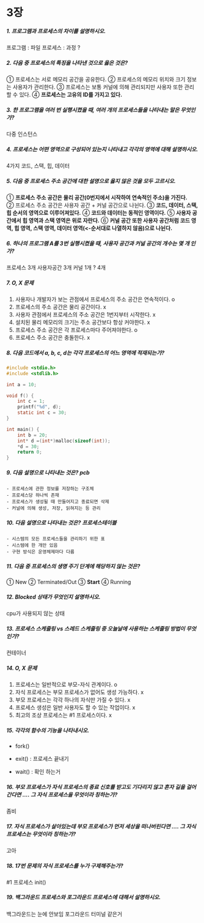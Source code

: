 # 3장
##### 1. 프로그램과 프로세스의 차이를 설명하시오.

프로그램 : 파일
프로세스 : 과정 ?
##### 2. 다음 중 프로세스의 특징을 나타낸 것으로 옳은 것은?
① 프로세스는 서로 메모리 공간을 공유한다.
② 프로세스의 메모리 위치와 크기 정보는 사용자가 관리한다.
③ 프로세스는 보통 커널에 의해 관리되지만 사용자 또한 관리할 수 있다.
④ **프로세스는 고유의 ID를 가지고 있다.**

##### 3. 한 프로그램을 여러 번 실행시켰을 때, 여러 개의 프로세스들을 나타내는 말은 무엇인가?

다중 인스턴스

##### 4. 프로세스는 어떤 영역으로 구성되어 있는지 나타내고 각각의 영역에 대해 설명하시오.
4가지
코드, 스택, 힙, 데이터

##### 5. 다음 중 프로세스 주소 공간에 대한 설명으로 옳지 않은 것을 모두 고르시오.
① **프로세스 주소 공간은 물리 공간(0번지에서 시작하여 연속적인 주소)을 가진다.**
② 프로세스 주소 공간은 사용자 공간 + 커널 공간으로 나뉜다.
③ **코드, 데이터, 스택, 힙 순서의 영역으로 이루어져있다.**
④ **코드와 데이터는 동적인 영역이다.**
⑤ **사용자 공간에서 힙 영역과 스택 영역은 위로 자란다.**
⑥ **커널 공간 또한 사용자 공간처럼 코드 영역, 힙 영역, 스택 영역, 데이터 영역(<-순서대로 나열하지 않음)으로 나뉜다.**
##### 6. 하나의 프로그램 A를 3번 실행시켰을 때, 사용자 공간과 커널 공간의 개수는 몇 개 인가?

프로세스 3개 사용자공간 3개 커널 1개 ?
4개
##### 7. O, X 문제
1. 사용자나 개발자가 보는 관점에서 프로세스의 주소 공간은 연속적이다. o 
2. 프로세스의 주소 공간은 물리 공간이다. x
3. 사용자 관점에서 프로세스의 주소 공간은 1번지부터 시작한다. x
4. 설치된 물리 메모리의 크기는 주소 공간보다 항상 커야한다. x
5. 프로세스 주소 공간은 각 프로세스마다 주어져야한다. o
6. 프로세스 주소 공간은 충돌한다. x

##### 8. 다음 코드에서 a, b, c, d는 각각 프로세스의 어느 영역에 적재되는가?
```C
#include <stdio.h>
#include <stdlib.h>

int a = 10;

void f() {
	int c = 1;
	printf("%d", d);
	static int c = 30;
}

int main() {
	int b = 20;
	int* d =(int*)malloc(sizeof(int));
	*d = 30;
	return 0;
}
```

##### 9. 다음 설명으로 나타내는 것은? pcb
```
- 프로세스에 관한 정보를 저장하는 구조체
- 프로세스당 하나씩 존재
- 프로세스가 생성될 때 만들어지고 종료되면 삭제
- 커널에 의해 생성, 저장, 읽혀지는 등 관리
```

##### 10. 다음 설명으로 나타내는 것은? 프로세스테이블
```
- 시스템의 모든 프로세스들을 관리하기 위한 표
- 시스템에 한 개만 있음
- 구현 방식은 운영체제마다 다름
```

##### 11. 다음 중 프로세스의 생명 주기 단계에 해당하지 않는 것은?
① New
② Terminated/Out
③ **Start**
④ Running

##### 12. Blocked 상태가 무엇인지 설명하시오.
cpu가 사용되지 않는 상태
##### 13. 프로세스 스케줄링 vs 스레드 스케줄링 중 오늘날에 사용하는 스케줄링 방법이 무엇인가?
컨테이너

##### 14. O, X 문제
1. 프로세스는 일반적으로 부모-자식 관계이다. o
2. 자식 프로세스는 부모 프로세스가 없어도 생성 가능하다. x
3. 부모 프로세스는 각각 하나의 자식만 가질 수 있다. x
4. 프로세스 생성은 일반 사용자도 할 수 있는 작업이다. x
5. 최고의 조상 프로세스는 #1 프로세스이다. x

##### 15. 각각의 함수의 기능을 나타내시오.
- fork() 

- exit() : 프로세스 끝내기

- wait() : 확인 하는거 

##### 16. 부모 프로세스가 자식 프로세스의 종료 신호를 받고도 기다리지 않고 혼자 길을 걸어간다면 .... 그 자식 프로세스을 무엇이라 칭하는가?

좀비

##### 17. 자식 프로세스가 살아있는데 부모 프로세스가 먼저 세상을 떠나버린다면 .... 그 자식 프로세스는 무엇이라 칭하는가?

고아
##### 18. 17번 문제의 자식 프로세스를 누가 구제해주는가?
#1 프로세스 init()

##### 19. 백그라운드 프로세스와 포그라운드 프로세스에 대해서 설명하시오.
백그라운드는 눈에 안보임
포그라운드 터미널 같은거

